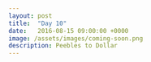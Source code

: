 ```yaml
---
layout: post
title:  "Day 10"
date:   2016-08-15 09:00:00 +0000
image: /assets/images/coming-soon.png
description: Peebles to Dollar
---
```

